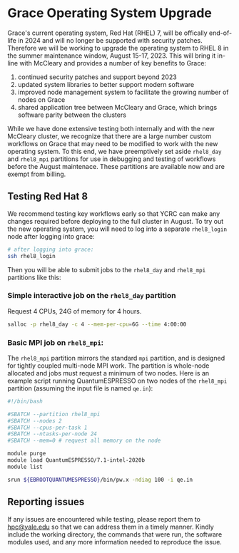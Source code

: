 # Grace Operating System Upgrade

Grace's current operating system, Red Hat (RHEL) 7, will be offically end-of-life in 2024 and will no longer be supported with security patches.
Therefore we will be working to upgrade the operating system to RHEL 8 in the summer maintenance window, August 15-17, 2023.
This will bring it in-line with McCleary and provides a number of key benefits to Grace:

1. continued security patches and support beyond 2023
2. updated system libraries to better support modern software
3. improved node management system to facilitate the growing number of nodes on Grace
4. shared application tree between McCleary and Grace, which brings software parity between the clusters

While we have done extensive testing both internally and with the new McCleary cluster, we recognize that there are a large number custom workflows on Grace that may need to be modified to work with the new operating system. 
To this end, we have preemptively set aside `rhel8_day` and `rhel8_mpi` partitions for use in debugging and testing of workflows before the August maintenace.
These partitions are available now and are exempt from billing.


## Testing Red Hat 8
We recommend testing key workflows early so that YCRC can make any changes required before deploying to the full cluster in August.
To try out the new operating system, you will need to log into a separate `rhel8_login` node after logging into grace:

```sh
# after logging into grace:
ssh rhel8_login
```

Then you will be able to submit jobs to the `rhel8_day` and `rhel8_mpi` partitions like this:


### Simple interactive job on the `rhel8_day` partition

Request 4 CPUs, 24G of memory for 4 hours. 

```sh
salloc -p rhel8_day -c 4 --mem-per-cpu=6G --time 4:00:00
```

### Basic MPI job on `rhel8_mpi`:

The `rhel8_mpi` partition mirrors the standard `mpi` partition, and is designed for tightly coupled multi-node MPI work.
The partition is whole-node allocated and jobs must request a minimum of two nodes.
Here is an example script running QuantumESPRESSO on two nodes of the `rhel8_mpi` partition (assuming the input file is named `qe.in`):

```sh
#!/bin/bash

#SBATCH --partition rhel8_mpi
#SBATCH --nodes 2
#SBATCH --cpus-per-task 1
#SBATCH --ntasks-per-node 24
#SBATCH --mem=0 # request all memory on the node

module purge
module load QuantumESPRESSO/7.1-intel-2020b
module list

srun ${EBROOTQUANTUMESPRESSO}/bin/pw.x -ndiag 100 -i qe.in

```

## Reporting issues

If any issues are encountered while testing, please report them to [hpc@yale.edu](mailto:hpc@yale.edu) so that we can address them in a timely manner.
Kindly include the working directory, the commands that were run, the software modules used, and any more information needed to reproduce the issue.

